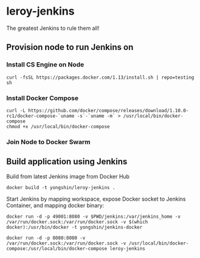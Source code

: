 # leroy-jenkins

The greatest Jenkins to rule them all!

## Provision node to run Jenkins on

### Install CS Engine on Node
```
curl -fsSL https://packages.docker.com/1.13/install.sh | repo=testing sh
```

### Install Docker Compose
```
curl -L https://github.com/docker/compose/releases/download/1.10.0-rc1/docker-compose-`uname -s`-`uname -m` > /usr/local/bin/docker-compose
chmod +x /usr/local/bin/docker-compose
```

### Join Node to Docker Swarm

## Build application using Jenkins

Build from latest Jenkins image from Docker Hub

```
docker build -t yongshin/leroy-jenkins .
```

Start Jenkins by mapping workspace, expose Docker socket to Jenkins Container, and mapping docker binary:

```
docker run -d -p 49001:8080 -v $PWD/jenkins:/var/jenkins_home -v /var/run/docker.sock:/var/run/docker.sock -v $(which docker):/usr/bin/docker -t yongshin/jenkins-docker

docker run -d -p 8080:8080 -v /var/run/docker.sock:/var/run/docker.sock -v /usr/local/bin/docker-compose:/usr/local/bin/docker-compose leroy-jenkins
```

